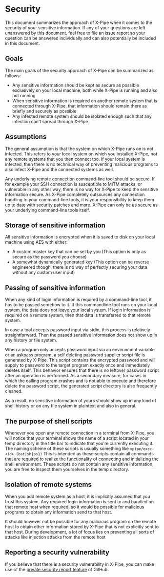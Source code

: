 # Security

This document summarizes the approach of X-Pipe when it comes to the security of your sensitive information.
If any of your questions are left unanswered by this document, feel free to file an
issue report so your question can be answered individually and can also potentially be included in this document.

## Goals

The main goals of the security approach of X-Pipe can be summarized as follows:
- Any sensitive information should be kept as secure as possible exclusively on your local machine,
  both while X-Pipe is running and also not running
- When sensitive information is required on another remote system that is connected through X-Pipe, that information should
  remain there as briefly and securely as possible
- Any infected remote system should be isolated enough such that any infection can't spread through X-Pipe

## Assumptions

The general assumption is that the system on which X-Pipe runs on is not infected.
This refers to your local system on which you installed X-Pipe, not any remote systems that you then connect too.
If your local system is infected, then there is no
technical way of preventing malicious programs to also infect X-Pipe and the connected systems as well.

Any underlying remote connection command-line tool should be secure.
If for example your SSH connection is susceptible to MITM attacks, or
vulnerable in any other way, there is no way for X-Pipe to keep the sensitive information secure.
As X-Pipe completely outsources any connection handling to your command-line tools,
it is your responsibility to keep them up to date with security patches and more.
X-Pipe can only be as secure as your underlying command-line tools itself.

## Storage of sensitive information

All sensitive information is encrypted when it is saved to disk on your local machine using AES
with either:
- A custom master key that can be set by you (This option is only as secure as the password you choose)
- A somewhat dynamically generated key (This option can be reverse
  engineered though, there is no way of perfectly securing your data without any custom user input)

## Passing of sensitive information

When any kind of login information is required by a command-line tool, it has to be passed somehow to it.
If this commandline tool runs on your local system, the data does not leave your local system.
If login information is required on a remote system, then that data is transferred to that remote system.

In case a tool accepts password input via stdin, this process is relatively straightforward.
Then the passed sensitive information does not show up in any history or file system.

When a program only accepts password input via an environment variable or an askpass program,
a self deleting password supplier script file is generated by X-Pipe.
This script contains the encrypted password and will supply
to password to the target program exactly once and immediately deletes itself.
This behavior ensures that there is no leftover password script after an operation is performed.
As a secondary measure, for cases in which the calling program crashes
and is not able to execute and therefore delete the password script,
the generated script directory is also frequently cleaned.

As a result, no sensitive information of yours should show
up in any kind of shell history or on any file system in plaintext and also in general.

## The purpose of shell scripts

Whenever you open any remote connection in a terminal from X-Pipe, you will notice that your terminal shows
the name of a script located in your temp directory in the title bar to indicate that you're currently executing it.
The naming scheme of these scripts is usually something like `xpipe/exec-<id>.(bat|sh|ps1)`
This is intended as these scripts contain all commands that are required
to realize the functionality of connecting and initializing the shell environment.
These scripts do not contain any sensitive information,
you are free to inspect them yourselves in the temp directory.

## Isolation of remote systems

When you add remote system as a host, it is implicitly assumed that you trust this system.
Any required login information is sent to and handled on that remote host when required,
so it would be possible for malicious programs to obtain any information send to that host.

It should however not be possible for any malicious program on the remote host to obtain
other information stored by X-Pipe that is not explicitly sent to that host.
During development, a lot of focus lies on preventing all
sorts of attacks like injection attacks from the remote host

## Reporting a security vulnerability

If you believe that there is a security vulnerability in X-Pipe,
you can make use of the [private security report feature](https://docs.github.com/en/code-security/security-advisories/guidance-on-reporting-and-writing/privately-reporting-a-security-vulnerability) of GitHub.
